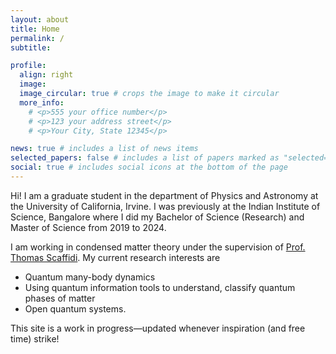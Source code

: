 ```yaml
---
layout: about
title: Home
permalink: /
subtitle: 

profile:
  align: right
  image: 
  image_circular: true # crops the image to make it circular
  more_info: 
    # <p>555 your office number</p>
    # <p>123 your address street</p>
    # <p>Your City, State 12345</p>

news: true # includes a list of news items
selected_papers: false # includes a list of papers marked as "selected={true}"
social: true # includes social icons at the bottom of the page
---
```

Hi! I am a graduate student in the department of Physics and Astronomy at the University of California, Irvine. I was previously at the Indian Institute of Science, Bangalore where I did my Bachelor of Science (Research) and Master of Science from 2019 to 2024. 

I am working in condensed matter theory under the supervision of [Prof. Thomas Scaffidi](https://sites.google.com/view/thomasscaffidi/home). My current research interests are 

* Quantum many-body dynamics
* Using quantum information tools to understand, classify quantum phases of matter 
* Open quantum systems. 

This site is a work in progress—updated whenever inspiration (and free time) strike! 

<!-- <a href="https://info.flagcounter.com/Ay2g"><img src="https://s01.flagcounter.com/count2/Ay2g/bg_FFFFFF/txt_000000/border_CCCCCC/columns_2/maxflags_10/viewers_0/labels_0/pageviews_0/flags_0/percent_0/" alt="Flag Counter" border="0"></a> -->

<!-- Write your biography here. Tell the world about yourself. Link to your favorite [subreddit](http://reddit.com). You can put a picture in, too. The code is already in, just name your picture `prof_pic.jpg` and put it in the `img/` folder.

Put your address / P.O. box / other info right below your picture. You can also disable any of these elements by editing `profile` property of the YAML header of your `_pages/about.md`. Edit `_bibliography/papers.bib` and Jekyll will render your [publications page](/al-folio/publications/) automatically.

Link to your social media connections, too. This theme is set up to use [Font Awesome icons](https://fontawesome.com/) and [Academicons](https://jpswalsh.github.io/academicons/), like the ones below. Add your Facebook, Twitter, LinkedIn, Google Scholar, or just disable all of them. -->
